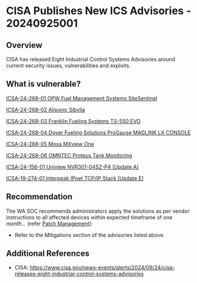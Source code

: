 # CISA Publishes New ICS Advisories - 20240925001

## Overview

CISA has released Eight Industrial Control Systems Advisories around current security issues, vulnerabilities and exploits.

## What is vulnerable?


[ICSA-24-268-01 OPW Fuel Management Systems SiteSentinel](https://www.cisa.gov/news-events/ics-advisories/icsa-24-268-01)

[ICSA-24-268-02 Alisonic Sibylla](https://www.cisa.gov/news-events/ics-advisories/icsa-24-268-02)

[ICSA-24-268-03 Franklin Fueling Systems TS-550 EVO](https://www.cisa.gov/news-events/ics-advisories/icsa-24-268-03)

[ICSA-24-268-04 Dover Fueling Solutions ProGauge MAGLINK LX CONSOLE](https://www.cisa.gov/news-events/ics-advisories/icsa-24-268-04)

[ICSA-24-268-05 Moxa MXview One](https://www.cisa.gov/news-events/ics-advisories/icsa-24-268-05)

[ICSA-24-268-06 OMNTEC Proteus Tank Monitoring](https://www.cisa.gov/news-events/ics-advisories/icsa-24-268-06)

[ICSA-24-156-01 Uniview NVR301-04S2-P4 (Update A)](https://www.cisa.gov/news-events/ics-advisories/icsa-24-156-01)

[ICSA-19-274-01 Interpeak IPnet TCP/IP Stack (Update E)](https://www.cisa.gov/news-events/ics-advisories/icsa-19-274-01)

## Recommendation

The WA SOC recommends administrators apply the solutions as per vendor instructions to all affected devices within expected timeframe of *one month...* (refer [Patch Management](../guidelines/patch-management.md)):

- Refer to the Mitigations section of the advisories listed above.

## Additional References

- CISA: https://www.cisa.gov/news-events/alerts/2024/09/24/cisa-releases-eight-industrial-control-systems-advisories

